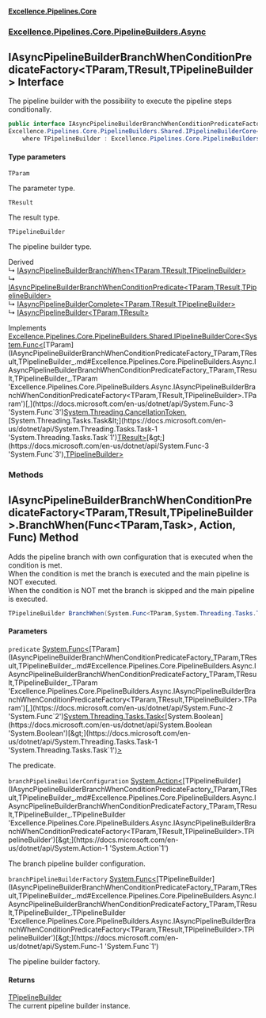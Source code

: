 #### [Excellence.Pipelines.Core](Excellence.Pipelines.md 'Excellence.Pipelines')
### [Excellence.Pipelines.Core.PipelineBuilders.Async](Excellence.Pipelines.md#Excellence.Pipelines.Core.PipelineBuilders.Async 'Excellence.Pipelines.Core.PipelineBuilders.Async')

## IAsyncPipelineBuilderBranchWhenConditionPredicateFactory<TParam,TResult,TPipelineBuilder> Interface

The pipeline builder with the possibility to execute the pipeline steps conditionally.

```csharp
public interface IAsyncPipelineBuilderBranchWhenConditionPredicateFactory<TParam,TResult,TPipelineBuilder> :
Excellence.Pipelines.Core.PipelineBuilders.Shared.IPipelineBuilderCore<System.Func<TParam, System.Threading.CancellationToken, System.Threading.Tasks.Task<TResult>>, TPipelineBuilder>
    where TPipelineBuilder : Excellence.Pipelines.Core.PipelineBuilders.Async.IAsyncPipelineBuilderBranchWhenConditionPredicateFactory<TParam, TResult, TPipelineBuilder>
```
#### Type parameters

<a name='Excellence.Pipelines.Core.PipelineBuilders.Async.IAsyncPipelineBuilderBranchWhenConditionPredicateFactory_TParam,TResult,TPipelineBuilder_.TParam'></a>

`TParam`

The parameter type.

<a name='Excellence.Pipelines.Core.PipelineBuilders.Async.IAsyncPipelineBuilderBranchWhenConditionPredicateFactory_TParam,TResult,TPipelineBuilder_.TResult'></a>

`TResult`

The result type.

<a name='Excellence.Pipelines.Core.PipelineBuilders.Async.IAsyncPipelineBuilderBranchWhenConditionPredicateFactory_TParam,TResult,TPipelineBuilder_.TPipelineBuilder'></a>

`TPipelineBuilder`

The pipeline builder type.

Derived  
&#8627; [IAsyncPipelineBuilderBranchWhen&lt;TParam,TResult,TPipelineBuilder&gt;](IAsyncPipelineBuilderBranchWhen_TParam,TResult,TPipelineBuilder_.md 'Excellence.Pipelines.Core.PipelineBuilders.Async.IAsyncPipelineBuilderBranchWhen<TParam,TResult,TPipelineBuilder>')  
&#8627; [IAsyncPipelineBuilderBranchWhenConditionPredicate&lt;TParam,TResult,TPipelineBuilder&gt;](IAsyncPipelineBuilderBranchWhenConditionPredicate_TParam,TResult,TPipelineBuilder_.md 'Excellence.Pipelines.Core.PipelineBuilders.Async.IAsyncPipelineBuilderBranchWhenConditionPredicate<TParam,TResult,TPipelineBuilder>')  
&#8627; [IAsyncPipelineBuilderComplete&lt;TParam,TResult,TPipelineBuilder&gt;](IAsyncPipelineBuilderComplete_TParam,TResult,TPipelineBuilder_.md 'Excellence.Pipelines.Core.PipelineBuilders.Async.IAsyncPipelineBuilderComplete<TParam,TResult,TPipelineBuilder>')  
&#8627; [IAsyncPipelineBuilder&lt;TParam,TResult&gt;](IAsyncPipelineBuilder_TParam,TResult_.md 'Excellence.Pipelines.Core.PipelineBuilders.IAsyncPipelineBuilder<TParam,TResult>')

Implements [Excellence.Pipelines.Core.PipelineBuilders.Shared.IPipelineBuilderCore&lt;](IPipelineBuilderCore_TPipelineDelegate,TPipelineBuilder_.md 'Excellence.Pipelines.Core.PipelineBuilders.Shared.IPipelineBuilderCore<TPipelineDelegate,TPipelineBuilder>')[System.Func&lt;](https://docs.microsoft.com/en-us/dotnet/api/System.Func-3 'System.Func`3')[TParam](IAsyncPipelineBuilderBranchWhenConditionPredicateFactory_TParam,TResult,TPipelineBuilder_.md#Excellence.Pipelines.Core.PipelineBuilders.Async.IAsyncPipelineBuilderBranchWhenConditionPredicateFactory_TParam,TResult,TPipelineBuilder_.TParam 'Excellence.Pipelines.Core.PipelineBuilders.Async.IAsyncPipelineBuilderBranchWhenConditionPredicateFactory<TParam,TResult,TPipelineBuilder>.TParam')[,](https://docs.microsoft.com/en-us/dotnet/api/System.Func-3 'System.Func`3')[System.Threading.CancellationToken](https://docs.microsoft.com/en-us/dotnet/api/System.Threading.CancellationToken 'System.Threading.CancellationToken')[,](https://docs.microsoft.com/en-us/dotnet/api/System.Func-3 'System.Func`3')[System.Threading.Tasks.Task&lt;](https://docs.microsoft.com/en-us/dotnet/api/System.Threading.Tasks.Task-1 'System.Threading.Tasks.Task`1')[TResult](IAsyncPipelineBuilderBranchWhenConditionPredicateFactory_TParam,TResult,TPipelineBuilder_.md#Excellence.Pipelines.Core.PipelineBuilders.Async.IAsyncPipelineBuilderBranchWhenConditionPredicateFactory_TParam,TResult,TPipelineBuilder_.TResult 'Excellence.Pipelines.Core.PipelineBuilders.Async.IAsyncPipelineBuilderBranchWhenConditionPredicateFactory<TParam,TResult,TPipelineBuilder>.TResult')[&gt;](https://docs.microsoft.com/en-us/dotnet/api/System.Threading.Tasks.Task-1 'System.Threading.Tasks.Task`1')[&gt;](https://docs.microsoft.com/en-us/dotnet/api/System.Func-3 'System.Func`3')[,](IPipelineBuilderCore_TPipelineDelegate,TPipelineBuilder_.md 'Excellence.Pipelines.Core.PipelineBuilders.Shared.IPipelineBuilderCore<TPipelineDelegate,TPipelineBuilder>')[TPipelineBuilder](IAsyncPipelineBuilderBranchWhenConditionPredicateFactory_TParam,TResult,TPipelineBuilder_.md#Excellence.Pipelines.Core.PipelineBuilders.Async.IAsyncPipelineBuilderBranchWhenConditionPredicateFactory_TParam,TResult,TPipelineBuilder_.TPipelineBuilder 'Excellence.Pipelines.Core.PipelineBuilders.Async.IAsyncPipelineBuilderBranchWhenConditionPredicateFactory<TParam,TResult,TPipelineBuilder>.TPipelineBuilder')[&gt;](IPipelineBuilderCore_TPipelineDelegate,TPipelineBuilder_.md 'Excellence.Pipelines.Core.PipelineBuilders.Shared.IPipelineBuilderCore<TPipelineDelegate,TPipelineBuilder>')
### Methods

<a name='Excellence.Pipelines.Core.PipelineBuilders.Async.IAsyncPipelineBuilderBranchWhenConditionPredicateFactory_TParam,TResult,TPipelineBuilder_.BranchWhen(System.Func_TParam,System.Threading.Tasks.Task_bool__,System.Action_TPipelineBuilder_,System.Func_TPipelineBuilder_)'></a>

## IAsyncPipelineBuilderBranchWhenConditionPredicateFactory<TParam,TResult,TPipelineBuilder>.BranchWhen(Func<TParam,Task<bool>>, Action<TPipelineBuilder>, Func<TPipelineBuilder>) Method

Adds the pipeline branch with own configuration that is executed when the condition is met.  
When the condition is met the branch is executed and the main pipeline is NOT executed.  
When the condition is NOT met the branch is skipped and the main pipeline is executed.

```csharp
TPipelineBuilder BranchWhen(System.Func<TParam,System.Threading.Tasks.Task<bool>> predicate, System.Action<TPipelineBuilder> branchPipelineBuilderConfiguration, System.Func<TPipelineBuilder> branchPipelineBuilderFactory);
```
#### Parameters

<a name='Excellence.Pipelines.Core.PipelineBuilders.Async.IAsyncPipelineBuilderBranchWhenConditionPredicateFactory_TParam,TResult,TPipelineBuilder_.BranchWhen(System.Func_TParam,System.Threading.Tasks.Task_bool__,System.Action_TPipelineBuilder_,System.Func_TPipelineBuilder_).predicate'></a>

`predicate` [System.Func&lt;](https://docs.microsoft.com/en-us/dotnet/api/System.Func-2 'System.Func`2')[TParam](IAsyncPipelineBuilderBranchWhenConditionPredicateFactory_TParam,TResult,TPipelineBuilder_.md#Excellence.Pipelines.Core.PipelineBuilders.Async.IAsyncPipelineBuilderBranchWhenConditionPredicateFactory_TParam,TResult,TPipelineBuilder_.TParam 'Excellence.Pipelines.Core.PipelineBuilders.Async.IAsyncPipelineBuilderBranchWhenConditionPredicateFactory<TParam,TResult,TPipelineBuilder>.TParam')[,](https://docs.microsoft.com/en-us/dotnet/api/System.Func-2 'System.Func`2')[System.Threading.Tasks.Task&lt;](https://docs.microsoft.com/en-us/dotnet/api/System.Threading.Tasks.Task-1 'System.Threading.Tasks.Task`1')[System.Boolean](https://docs.microsoft.com/en-us/dotnet/api/System.Boolean 'System.Boolean')[&gt;](https://docs.microsoft.com/en-us/dotnet/api/System.Threading.Tasks.Task-1 'System.Threading.Tasks.Task`1')[&gt;](https://docs.microsoft.com/en-us/dotnet/api/System.Func-2 'System.Func`2')

The predicate.

<a name='Excellence.Pipelines.Core.PipelineBuilders.Async.IAsyncPipelineBuilderBranchWhenConditionPredicateFactory_TParam,TResult,TPipelineBuilder_.BranchWhen(System.Func_TParam,System.Threading.Tasks.Task_bool__,System.Action_TPipelineBuilder_,System.Func_TPipelineBuilder_).branchPipelineBuilderConfiguration'></a>

`branchPipelineBuilderConfiguration` [System.Action&lt;](https://docs.microsoft.com/en-us/dotnet/api/System.Action-1 'System.Action`1')[TPipelineBuilder](IAsyncPipelineBuilderBranchWhenConditionPredicateFactory_TParam,TResult,TPipelineBuilder_.md#Excellence.Pipelines.Core.PipelineBuilders.Async.IAsyncPipelineBuilderBranchWhenConditionPredicateFactory_TParam,TResult,TPipelineBuilder_.TPipelineBuilder 'Excellence.Pipelines.Core.PipelineBuilders.Async.IAsyncPipelineBuilderBranchWhenConditionPredicateFactory<TParam,TResult,TPipelineBuilder>.TPipelineBuilder')[&gt;](https://docs.microsoft.com/en-us/dotnet/api/System.Action-1 'System.Action`1')

The branch pipeline builder configuration.

<a name='Excellence.Pipelines.Core.PipelineBuilders.Async.IAsyncPipelineBuilderBranchWhenConditionPredicateFactory_TParam,TResult,TPipelineBuilder_.BranchWhen(System.Func_TParam,System.Threading.Tasks.Task_bool__,System.Action_TPipelineBuilder_,System.Func_TPipelineBuilder_).branchPipelineBuilderFactory'></a>

`branchPipelineBuilderFactory` [System.Func&lt;](https://docs.microsoft.com/en-us/dotnet/api/System.Func-1 'System.Func`1')[TPipelineBuilder](IAsyncPipelineBuilderBranchWhenConditionPredicateFactory_TParam,TResult,TPipelineBuilder_.md#Excellence.Pipelines.Core.PipelineBuilders.Async.IAsyncPipelineBuilderBranchWhenConditionPredicateFactory_TParam,TResult,TPipelineBuilder_.TPipelineBuilder 'Excellence.Pipelines.Core.PipelineBuilders.Async.IAsyncPipelineBuilderBranchWhenConditionPredicateFactory<TParam,TResult,TPipelineBuilder>.TPipelineBuilder')[&gt;](https://docs.microsoft.com/en-us/dotnet/api/System.Func-1 'System.Func`1')

The pipeline builder factory.

#### Returns
[TPipelineBuilder](IAsyncPipelineBuilderBranchWhenConditionPredicateFactory_TParam,TResult,TPipelineBuilder_.md#Excellence.Pipelines.Core.PipelineBuilders.Async.IAsyncPipelineBuilderBranchWhenConditionPredicateFactory_TParam,TResult,TPipelineBuilder_.TPipelineBuilder 'Excellence.Pipelines.Core.PipelineBuilders.Async.IAsyncPipelineBuilderBranchWhenConditionPredicateFactory<TParam,TResult,TPipelineBuilder>.TPipelineBuilder')  
The current pipeline builder instance.